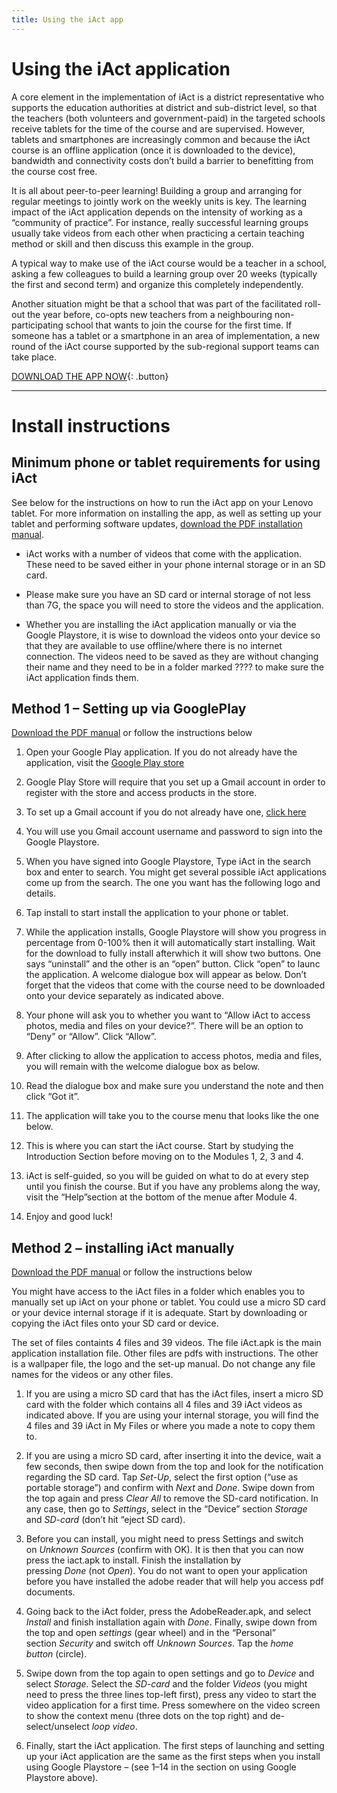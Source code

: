 ```yaml
---
title: Using the iAct app
---
```


# Using the iAct application

A core element in the implementation of iAct is a district representative who supports the education authorities at district and sub-district level, so that the teachers (both volunteers and government-paid) in the targeted schools receive tablets for the time of the course and are supervised. However, tablets and smartphones are increasingly common and because the iAct course is an offline application (once it is downloaded to the device), bandwidth and connectivity costs don’t build a barrier to benefitting from the course cost free.

It is all about peer-to-peer learning! Building a group and arranging for regular meetings to jointly work on the weekly units is key. The learning impact of the iAct application depends on the intensity of working as a “community of practice”. For instance, really successful learning groups usually take videos from each other when practicing a certain teaching method or skill and then discuss this example in the group.

A typical way to make use of the iAct course would be a teacher in a school, asking a few colleagues to build a learning group over 20 weeks (typically the first and second term) and organize this completely independently.

Another situation might be that a school that was part of the facilitated roll-out the year before, co-opts new teachers from a neighbouring non-participating school that wants to join the course for the first time. If someone has a tablet or a smartphone in an area of implementation, a new round of the iAct course supported by the sub-regional support teams can take place.


[DOWNLOAD THE APP NOW](https://play.google.com/store/apps/details?id=ie.iact.iactonline){: .button}

---
# Install instructions

## Minimum phone or tablet requirements for using iAct

See below for the instructions on how to run the iAct app on your Lenovo tablet. For more information on installing the app, as well as setting up your tablet and performing software updates, [download the PDF installation manual](pdfs/iAct-installation-manual.pdf).

* iAct works with a number of videos that come with the application. These need to be saved either in your phone internal storage or in an SD card.

* Please make sure you have an SD card or internal storage of not less than 7G, the space you will need to store the videos and the application. 

* Whether you are installing the iAct application manually or via the Google Playstore, it is wise to download the videos onto your device so that they are available to use offline/where there is no internet connection. The videos need to be saved as they are without changing their name and they need to be in a folder marked ???? to make sure the iAct application finds them.

## Method 1 – Setting up via GooglePlay

[Download the PDF manual](/pdfs/GooglePlay-android-manual.pdf) or follow the instructions below

1. Open your Google Play application. If you do not already have the application, visit the [Google Play store](https://play.google.com/store)

2. Google Play Store will require that you set up a Gmail account in order to register with the store and access products in the store.

3. To set up a Gmail account if you do not already have one, [click here](https://accounts.google.com/signup/v2/webcreateaccount?flowName=GlifWebSignIn&flowEntry=SignUp)

4. You will use you Gmail account username and password to sign into the Google Playstore.

5. When you have signed into Google Playstore, Type iAct in the search box and enter to search. You might get several possible iAct applications come up from the search. The one you want has the following logo and details.

6. Tap install to start install the application to your phone or tablet.

7. While the application installs, Google Playstore will show you progress in percentage from 0-100% then it will automatically start installing. Wait for the download to fully install afterwhich it will show two buttons. One says “uninstall” and the other is an “open” button. Click “open” to launc the application. A welcome dialogue box will appear as below. Don’t forget that the videos that come with the course need to be downloaded onto your device separately as indicated above.

8. Your phone will ask you to whether you want to “Allow iAct to access photos, media and files on your device?”. There will be an option to “Deny” or “Allow”. Click “Allow”.

9. After clicking to allow the application to access photos, media and files, you will remain with the welcome dialogue box as below.

10. Read the dialogue box and make sure you understand the note and then click “Got it”.

11. The application will take you to the course menu that looks like the one below.

12. This is where you can start the iAct course. Start by studying the Introduction Section before moving on to the Modules 1, 2, 3 and 4.

13. iAct is self-guided, so you will be guided on what to do at every step until you finish the course. But if you have any problems along the way, visit the “Help”section at the bottom of the menue after Module 4.

14. Enjoy and good luck!

## Method 2 – installing iAct manually

[Download the PDF manual](/pdfs/APK-android-manual.pdf) or follow the instructions below

You might have access to the iAct files in a folder which enables you to manually set up iAct on your phone or tablet. You could use a micro SD card or your device internal storage if it is adequate. Start by downloading or copying the iAct files onto your SD card or device. 

The set of files containts 4 files and 39 videos. The file iAct.apk is the main application installation file. Other files are pdfs with instructions. The other is a wallpaper file, the logo and the set-up manual. Do not change any file names for the videos or any other files.

1. If you are using a micro SD card that has the iAct files, insert a micro SD card with the folder which contains all 4 files  and 39 iAct videos as indicated above. If you are using your internal storage, you will find the 4 files and 39 iAct in My Files or where you made a note to copy them to.

2. If you are using a micro SD card, after inserting it into the device, wait a few seconds, then swipe down from the top and look for the notification regarding the SD card. Tap *Set-Up*, select the first option (“use as portable storage”) and confirm with *Next* and *Done*. Swipe down from the top again and press *Clear All* to remove the SD-card notification. In any case, then go to *Settings*, select in the “Device” section *Storage* and *SD-card* (don’t hit “eject SD card).

3. Before you can install, you might need to press Settings and switch on *Unknown Sources* (confirm with OK). It is then that you can now press the iact.apk to install. Finish the installation by pressing *Done* (not *Open*). You do not want to open your application before you have installed the adobe reader that will help you access pdf documents. 

4. Going back to the iAct folder, press the AdobeReader.apk, and select *Install* and finish installation again with *Done*. Finally, swipe down from the top and open *settings* (gear wheel) and in the “Personal” section *Security* and switch off *Unknown Sources*. Tap the *home button* (circle).

5. Swipe down from the top again to open settings and go to *Device* and select *Storage*. Select the *SD-card* and the folder *Videos* (you might need to press the three lines top-left first), press any video to start the video application for a first time. Press somewhere on the video screen to show the context menu (three dots on the top right) and de-select/unselect *loop video*.

6. Finally, start the iAct application. The first steps of launching and setting up your iAct application are the same as the first steps when you install using Google Playstore – (see 1–14 in the section on using Google Playstore above). 